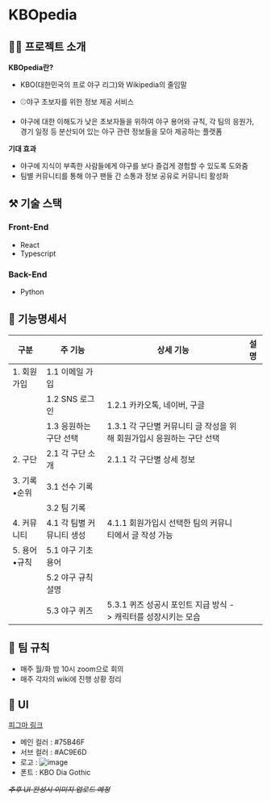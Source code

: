 # KBOpedia

## 🙇‍♀️ 프로젝트 소개
**KBOpedia란?**

- KBO(대한민국의 프로 야구 리그)와 Wikipedia의 줄임말

- ⚾야구 초보자를 위한 정보 제공 서비스 

- 야구에 대한 이해도가 낮은 초보자들을 위하여 야구 용어와 규칙, 각 팀의 응원가, 경기 일정 등 분산되어 있는 야구 관련 정보들을 모아 제공하는 플랫폼

**기대 효과**

- 야구에 지식이 부족한 사람들에게 야구를 보다 즐겁게 경험할 수 있도록 도와줌
- 팀별 커뮤니티를 통해 야구 팬들 간 소통과 정보 공유로 커뮤니티 활성화

## ⚒️ 기술 스택

### Front-End
- React
- Typescript

### Back-End
- Python

## 📝 기능명세서

|구분|주 기능|상세 기능|설명|
|------|---|---|---|
|1. 회원가입|1.1 이메일 가입|||
||1.2 SNS 로그인|1.2.1 카카오톡, 네이버, 구글||
||1.3 응원하는 구단 선택|1.3.1 각 구단별 커뮤니티 글 작성을 위해 회원가입시 응원하는 구단 선택||
|2. 구단|2.1 각 구단 소개|2.1.1 각 구단별 상세 정보||
|3. 기록•순위|3.1 선수 기록|||
||3.2 팀 기록|||
|4. 커뮤니티|4.1 각 팀별 커뮤니티 생성|4.1.1 회원가입시 선택한 팀의 커뮤니티에서 글 작성 가능||
|5. 용어•규칙|5.1 야구 기초 용어|||
||5.2 야구 규칙 설명|||
||5.3 야구 퀴즈|5.3.1 퀴즈 성공시 포인트 지급 방식 -> 캐릭터를 성장시키는 모습||

## 🌝 팀 규칙

- 매주 월/화 밤 10시 zoom으로 회의
- 매주 각자의 wiki에 진행 상황 정리

## 🎨 UI
[피그마 링크](https://www.figma.com/file/GcIbkjoC4RJiFJK3V6Yjid/%EC%BA%A1%EC%8A%A4%ED%86%A4?type=design&node-id=10%3A2&mode=design&t=HsWZodMbP0nnEXjB-1)

* 메인 컬러 : #75B46F
* 서브 컬러 : #AC9E6D
* 로고 : ![image](https://github.com/rnjsdpwls/Kbopedia/assets/63181252/31b49b00-d3cd-4f14-8946-66a00be20e4b)
* 폰트 : KBO Dia Gothic

~~*추후 UI 완성시 이미지 업로드 예정*~~
